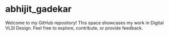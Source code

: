 # abhijit_gadekar
Welcome to my GitHub repository! This space showcases my work in Digital VLSI Design. Feel free to explore, contribute, or provide feedback.

